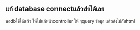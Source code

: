 ## เเก้ database connectเเล้วส่งได้เลย 
พอdbใช้ได้เเล้ว ให้ไปเเก้หน้าcontroller ให้ ๆquery ข้อมูล เเล้วส่งไปกับhtml 
